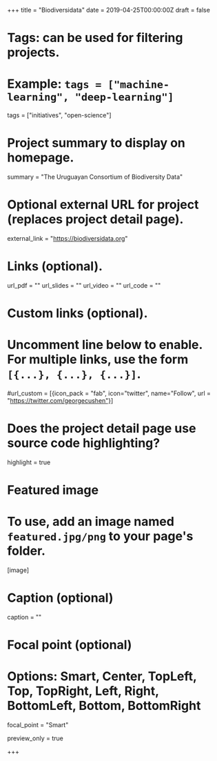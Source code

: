 +++
title = "Biodiversidata"
date = 2019-04-25T00:00:00Z
draft = false

# Tags: can be used for filtering projects.
# Example: `tags = ["machine-learning", "deep-learning"]`
tags = ["initiatives", "open-science"]

# Project summary to display on homepage.
summary = "The Uruguayan Consortium of Biodiversity Data"

# Optional external URL for project (replaces project detail page).
external_link = "https://biodiversidata.org"

# Links (optional).
url_pdf = ""
url_slides = ""
url_video = ""
url_code = ""

# Custom links (optional).
#   Uncomment line below to enable. For multiple links, use the form `[{...}, {...}, {...}]`.
#url_custom = [{icon_pack = "fab", icon="twitter", name="Follow", url = "https://twitter.com/georgecushen"}]

# Does the project detail page use source code highlighting?
highlight = true

# Featured image
# To use, add an image named `featured.jpg/png` to your page's folder.
[image]
  # Caption (optional)
  caption = ""

  # Focal point (optional)
  # Options: Smart, Center, TopLeft, Top, TopRight, Left, Right, BottomLeft, Bottom, BottomRight
  focal_point = "Smart"

  preview_only = true

+++
